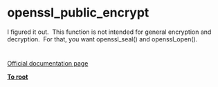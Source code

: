 # openssl_public_encrypt




<div class="phpcode"><span class="html">
I figured it out.&#xA0; This function is not intended for general encryption and decryption.&#xA0; For that, you want openssl_seal() and openssl_open().</span>
</div>
  

#

[Official documentation page](https://www.php.net/manual/en/function.openssl-public-encrypt.php)

**[To root](/README.md)**
